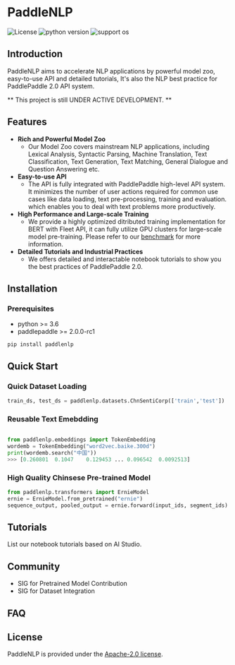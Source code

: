 # PaddleNLP

![License](https://img.shields.io/badge/license-Apache%202-red.svg)
![python version](https://img.shields.io/badge/python-3.6+-orange.svg)
![support os](https://img.shields.io/badge/os-linux%2C%20win%2C%20mac-yellow.svg)

## Introduction

PaddleNLP aims to accelerate NLP applications by powerful model zoo, easy-to-use API and detailed tutorials, It's also the NLP best practice for PaddlePaddle 2.0 API system.

** This project is still UNDER ACTIVE DEVELOPMENT. **

## Features

* **Rich and Powerful Model Zoo**
  - Our Model Zoo covers mainstream NLP applications, including Lexical Analysis, Syntactic Parsing, Machine Translation, Text Classification, Text Generation, Text Matching, General Dialogue and Question Answering etc.
* **Easy-to-use API**
  - The API is fully integrated with PaddlePaddle high-level API system. It minimizes the number of user actions required for common use cases like data loading, text pre-processing, training and evaluation. which enables you to deal with text problems more productively.
* **High Performance and Large-scale Training**
  - We provide a highly optimized ditributed training implementation for BERT with Fleet API, it can fully utilize GPU clusters for large-scale model pre-training. Please refer to our [benchmark](./benchmark/bert) for more information.
* **Detailed Tutorials and Industrial Practices**
  - We offers detailed and interactable notebook tutorials to show you the best practices of PaddlePaddle 2.0.

## Installation

### Prerequisites

* python >= 3.6
* paddlepaddle >= 2.0.0-rc1

```
pip install paddlenlp
```

## Quick Start

### Quick Dataset Loading

```python
train_ds, test_ds = paddlenlp.datasets.ChnSentiCorp(['train','test'])
```

### Reusable Text Emebdding

```python

from paddlenlp.embeddings import TokenEmbedding
wordemb = TokenEmbedding("word2vec.baike.300d")
print(wordemb.search("中国"))
>>> [0.260801  0.1047    0.129453 ... 0.096542  0.0092513]

```

### High Quality Chinsese Pre-trained Model

```python
from paddlenlp.transformers import ErnieModel
ernie = ErnieModel.from_pretrained("ernie")
sequence_output, pooled_output = ernie.forward(input_ids, segment_ids)
```

## Tutorials

List our notebook tutorials based on AI Studio.

## Community

* SIG for Pretrained Model Contribution
* SIG for Dataset Integration

## FAQ

## License

PaddleNLP is provided under the [Apache-2.0 license](./LICENSE).